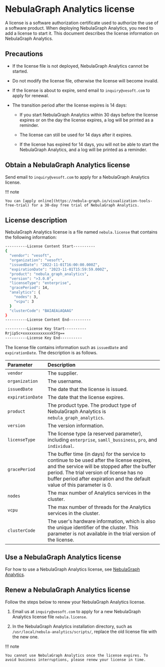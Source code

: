 # NebulaGraph Analytics license

A license is a software authorization certificate used to authorize the use of a software product. When deploying NebulaGraph Analytics, you need to add a license to start it. This document describes the license information on NebulaGraph Analytics.

## Precautions

- If the license file is not deployed, NebulaGraph Analytics cannot be started.

- Do not modify the license file, otherwise the license will become invalid.

- If the license is about to expire, send email to `inquiry@vesoft.com` to apply for renewal.

- The transition period after the license expires is 14 days:

  - If you start NebulaGraph Analytics within 30 days before the license expires or on the day the license expires, a log will be printed as a reminder.

  - The license can still be used for 14 days after it expires.

  - If the license has expired for 14 days, you will not be able to start the NebulaGraph Analytics, and a log will be printed as a reminder.


## Obtain a NebulaGraph Analytics license

Send email to `inquiry@vesoft.com` to apply for a NebulaGraph Analytics license.

!!! note

    You can [apply online](https://nebula-graph.io/visualization-tools-free-trial) for a 30-day free trial of NebulaGraph Analytics.

## License description

NebulaGraph Analytics license is a file named `nebula.license` that contains the following information:

```bash
----------License Content Start----------
{
  "vendor": "vesoft",
  "organization": "vesoft",
  "issuedDate": "2022-11-01T16:00:00.000Z",
  "expirationDate": "2023-11-01T15:59:59.000Z",
  "product": "nebula_graph_analytics",
  "version": ">3.0.0",
  "licenseType": "enterprise",
  "gracePeriod": 14,
  "analytics": {
    "nodes": 3,
    "vcpu": 3
  }
  "clusterCode": "BAIAEAiAQAAG"
}
----------License Content End----------

----------License Key Start----------
Rrjip5c+xxxxxxxxxxxxxk5Yg==
----------License Key End----------
```

The license file contains information such as `issuedDate` and `expirationDate`. The description is as follows.

|Parameter|Description|
|:---|:---|
|`vendor`|The supplier.|
|`organization`|The username.|
|`issuedDate`|The date that the license is issued. |
|`expirationDate`|The date that the license expires.|
|`product`|The product type. The product type of NebulaGraph Analytics is `nebula_graph_analytics`.|
|`version`|The version information.|
|`licenseType`|The license type (a reserved parameter), including `enterprise`, `samll_bussiness`, `pro`, and `individual`. |
|`gracePeriod`| The buffer time (in days) for the service to continue to be used after the license expires, and the service will be stopped after the buffer period. The trial version of license has no buffer period after expiration and the default value of this parameter is 0. |
|`nodes`|The max number of Analytics services in the cluster. |
|`vcpu`|The max number of threads for the Analytics services in the cluster.|
|`clusterCode`| The user's hardware information, which is also the unique identifier of the cluster. This parameter is not available in the trial version of the license. |

## Use a NebulaGraph Analytics license

For how to use a NebulaGraph Analytics license, see [NebulaGraph Analytics](nebula-analytics.md).

## Renew a NebulaGraph Analytics license

Follow the steps below to renew your NebulaGraph Analytics license.

1. Email us at `inquiry@vesoft.com` to apply for a new NebulaGraph Analytics license file `nebula.license`.

2. In the NebulaGraph Analytics installation directory, such as `/usr/local/nebula-analytics/scripts/`, replace the old license file with the new one. 

!!! note

    You cannot use NebulaGraph Analytics once the license expires. To avoid business interruptions, please renew your license in time. 
    
